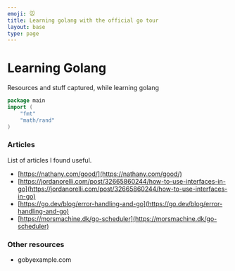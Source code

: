 ```yaml
---
emoji: 🐭
title: Learning golang with the official go tour
layout: base
type: page
---
```


# Learning Golang


Resources and stuff captured, while learning golang


```go
package main
import (
	"fmt"
	"math/rand"
)
```

### Articles

List of articles I found useful.

- [https://nathany.com/good/](https://nathany.com/good/)
- [https://jordanorelli.com/post/32665860244/how-to-use-interfaces-in-go](https://jordanorelli.com/post/32665860244/how-to-use-interfaces-in-go)
- [https://go.dev/blog/error-handling-and-go](https://go.dev/blog/error-handling-and-go)
- [https://morsmachine.dk/go-scheduler](https://morsmachine.dk/go-scheduler)

### Other resources

- gobyexample.com